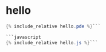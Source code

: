 

<script src="../p5/p5.min.js"></script>
<script src="hello.js"></script>

# hello

<main></main>

```java
{% include_relative hello.pde %}```

```javascript
{% include_relative hello.js %}```


